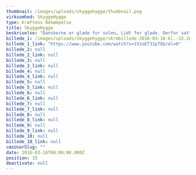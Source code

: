 ```yaml
---
thumbnail: /images/uploads/skyggehygge/thumbnail.png
virksomhed: SkyggeHygge
type: Kræftens Bekæmpelse
title: SkyggeHygge
beskrivelse: "Danskerne er glade for solen… Lidt for glade. Derfor satte Kræftens Bekæmpelse og TrygFonden sig for at skrue ned for solen i løbet af sommeren 2015 og flytte danskernes hygge ind i skyggen mellem 12 og 15, hvor solen er skarpest. Det hjalp vi dem med gennem en bred kampagnevifte af TVC, social media-aktiviteter og online bannere. Og selvom det er en alvorlig sag at informere og forebygge mod kræft i huden, så handlede kampagnen om at lave en masse god skyggehygge i løbet af sommeren - hyg med her…\n\n"
billede_1: /images/uploads/skyggehygge/skrmbillede-2016-03-16-kl.-15.20.35.png
billede_1_link: "https://www.youtube.com/watch?v=1VzoET31pTQ&rel=0"
billede_2: null
billede_2_link: null
billede_3: null
billede_3_link: null
billede_4: null
billede_4_link: null
billede_5: null
billede_5_link: null
billede_6: null
billede_6_link: null
billede_7: null
billede_7_link: null
billede_8: null
billede_8_link: null
billede_9: null
billede_9_link: null
billede_10: null
billede_10_link: null
cmsUserSlug: ""
date: 2016-03-16T00:00:00.000Z
position: 15
deactivate: null
---
```


